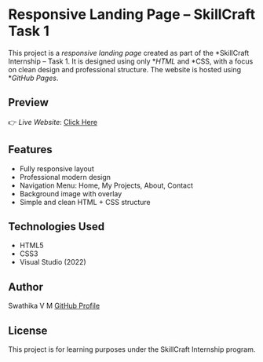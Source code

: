 #  Responsive Landing Page – SkillCraft Task 1
This project is a *responsive landing page* created as part of the *SkillCraft Internship – Task 1. 
It is designed using only **HTML* and *CSS, with a focus on clean design and professional structure. The website is hosted using **GitHub Pages*.
##  Preview
👉 *Live Website*: [Click Here](https://swathika0401.github.io/landing--page-task01/)
##  Features
- Fully responsive layout
- Professional modern design
- Navigation Menu: Home, My Projects, About, Contact
- Background image with overlay
- Simple and clean HTML + CSS structure
##  Technologies Used
- HTML5  
- CSS3  
- Visual Studio (2022)
##  Author
Swathika V M 
 [GitHub Profile](https://github.com/swathika0401)
## License
This project is for learning purposes under the SkillCraft Internship program.
